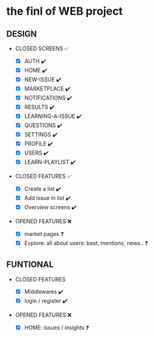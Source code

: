 # the finl of WEB project

## DESIGN

- CLOSED SCREENS ✅

  - [x] AUTH ✔️️
  - [x] HOME ✔️️
  - [x] NEW-ISSUE ✔️️
  - [x] MARKETPLACE ✔️️
  - [x] NOTIFICATIONS ✔️️
  - [x] RESULTS ✔️️
  - [x] LEARNING-A-ISSUE ✔️️
  - [x] QUESTIONS ✔️️
  - [x] SETTINGS ✔️️
  - [x] PROFILE ✔️
  - [x] USERS ✔️
  - [x] LEARN-PLAYLIST ✔️

- CLOSED FEATURES ✅

  - [x] Create a list ✔️
  - [x] Add issue in list ✔️
  - [x] Overview screens ✔️

- OPENED FEATURES ❌
  - [x] market pages ❓
  - [x] Explore: all about users: best, mentions, news.. ❓

## FUNTIONAL

- CLOSED FEATURES

  - [x] Middlewares ✔️
  - [x] login / register ✔️

- OPENED FEATURES ❌
  - [x] HOME: issues / insights ❓
